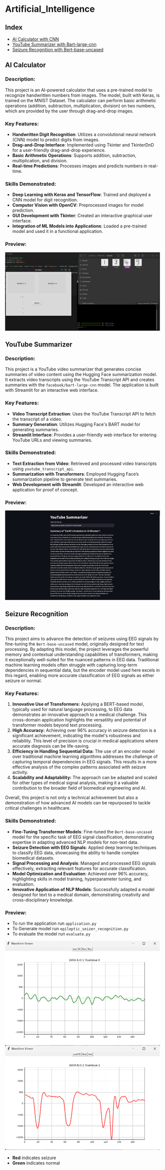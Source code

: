 # Artificial_Intelligence

## Index
- [AI Calculator with CNN](#ai-calculator)
- [YouTube Summarizer with Bart-large-cnn](#youtube-summarizer)
- [Seizure Recognition with Bert-base-uncased](#seizure-recognition)

## AI Calculator

### Description:
This project is an AI-powered calculator that uses a pre-trained model to recognize handwritten numbers from images. The model, built with Keras, is trained on the MNIST Dataset. The calculator can perform basic arithmetic operations (addition, subtraction, multiplication, division) on two numbers, which are provided by the user through drag-and-drop images.

### Key Features:
- **Handwritten Digit Recognition**: Utilizes a convolutional neural network (CNN) model to predict digits from images.
- **Drag-and-Drop Interface**: Implemented using Tkinter and TkinterDnD for a user-friendly drag-and-drop experience.
- **Basic Arithmetic Operations**: Supports addition, subtraction, multiplication, and division.
- **Real-time Predictions**: Processes images and predicts numbers in real-time.

### Skills Demonstrated:
- **Deep Learning with Keras and TensorFlow**: Trained and deployed a CNN model for digit recognition.
- **Computer Vision with OpenCV**: Preprocessed images for model prediction.
- **GUI Development with Tkinter**: Created an interactive graphical user interface.
- **Integration of ML Models into Applications**: Loaded a pre-trained model and used it in a functional application.
### Preview:
![Turtlebot3 Navigation Sim](number_recognition/image/image.png)

## YouTube Summarizer

### Description:
This project is a YouTube video summarizer that generates concise summaries of video content using the Hugging Face summarization model. It extracts video transcripts using the YouTube Transcript API and creates summaries with the `facebook/bart-large-cnn` model. The application is built with Streamlit for an interactive web interface.

### Key Features:
- **Video Transcript Extraction**: Uses the YouTube Transcript API to fetch the transcript of a video.
- **Summary Generation**: Utilizes Hugging Face's BART model for generating summaries.
- **Streamlit Interface**: Provides a user-friendly web interface for entering YouTube URLs and viewing summaries.

### Skills Demonstrated:
- **Text Extraction from Video**: Retrieved and processed video transcripts using `youtube_transcript_api`.
- **Summarization with Transformers**: Employed Hugging Face’s summarization pipeline to generate text summaries.
- **Web Development with Streamlit**: Developed an interactive web application for proof of concept.

### Preview:
![YouTube Summarizer](youtube_summarizer/image/youtube_summarizer_demo.png)

## Seizure Recognition 

### Description:
This project aims to advance the detection of seizures using EEG signals by fine-tuning the `Bert-base-uncased` model, originally designed for text processing. By adapting this model, the project leverages the powerful memory and contextual understanding capabilities of transformers, making it exceptionally well-suited for the nuanced patterns in EEG data. Traditional machine learning models often struggle with capturing long-term dependencies in sequential data, but the encoder model used here excels in this regard, enabling more accurate classification of EEG signals as either seizure or normal.

### Key Features:

1. **Innovative Use of Transformers:** Applying a BERT-based model, typically used for natural language processing, to EEG data demonstrates an innovative approach to a medical challenge. This cross-domain application highlights the versatility and potential of transformer models beyond text processing.
2. **High Accuracy:** Achieving over 96% accuracy in seizure detection is a significant achievement, indicating the model's robustness and reliability. This level of precision is crucial in medical applications where accurate diagnosis can be life-saving.
3. **Efficiency in Handling Sequential Data:** The use of an encoder model over traditional machine learning algorithms addresses the challenge of capturing temporal dependencies in EEG signals. This results in a more effective analysis of the complex patterns associated with seizure activity.
4. **Scalability and Adaptability:** The approach can be adapted and scaled for other types of medical signal analysis, making it a valuable contribution to the broader field of biomedical engineering and AI.

Overall, this project is not only a technical achievement but also a demonstration of how advanced AI models can be repurposed to tackle critical challenges in healthcare.

### Skills Demonstrated:
- **Fine-Tuning Transformer Models**: Fine-tuned the `Bert-base-uncased` model for the specific task of EEG signal classification, demonstrating expertise in adapting advanced NLP models for non-text data.
- **Seizure Detection with EEG Signals**: Applied deep learning techniques to classify EEG data, showcasing the ability to handle complex biomedical datasets.
- **Signal Processing and Analysis**: Managed and processed EEG signals effectively, extracting relevant features for accurate classification.
- **Model Optimization and Evaluation**: Achieved over 96% accuracy, highlighting skills in model training, hyperparameter tuning, and evaluation.
- **Innovative Application of NLP Models**: Successfully adapted a model designed for text to a medical domain, demonstrating creativity and cross-disciplinary knowledge.

### Preview:

- To run the application run `application.py`
- To Generate model run `epileptic_seizer_recognition.py`
- To evaluate the model run `evaluate.py`

![Seizure Recognition](epileptic_seizure_recognition/img/eeg-0.png)
![Seizure Recognition](epileptic_seizure_recognition/img/eeg-1.png)

- **Red** indicates seizure
- **Green** indicates normal
